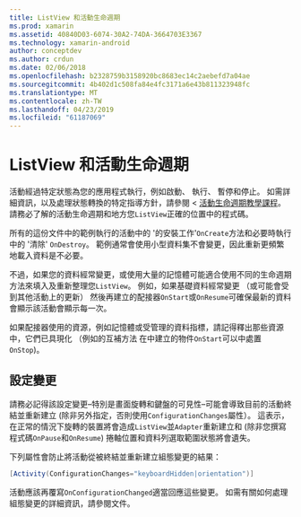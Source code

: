 ```yaml
---
title: ListView 和活動生命週期
ms.prod: xamarin
ms.assetid: 40840D03-6074-30A2-74DA-3664703E3367
ms.technology: xamarin-android
author: conceptdev
ms.author: crdun
ms.date: 02/06/2018
ms.openlocfilehash: b2328759b3158920bc8683ec14c2aebefd7a04ae
ms.sourcegitcommit: 4b402d1c508fa84e4fc3171a6e43b811323948fc
ms.translationtype: MT
ms.contentlocale: zh-TW
ms.lasthandoff: 04/23/2019
ms.locfileid: "61187069"
---
```

# <a name="listview-and-the-activity-lifecycle"></a>ListView 和活動生命週期

活動經過特定狀態為您的應用程式執行，例如啟動、 執行、 暫停和停止。 如需詳細資訊，以及處理狀態轉換的特定指導方針，請參閱 <<c0> [ 活動生命週期教學課程](~/android/app-fundamentals/activity-lifecycle/index.md)。
請務必了解的活動生命週期和地方您`ListView`正確的位置中的程式碼。

所有的這份文件中的範例執行的活動中的 '的安裝工作'`OnCreate`方法和必要時執行中的 '清除' `OnDestroy`。 範例通常會使用小型資料集不會變更，因此重新更頻繁地載入資料是不必要。

不過，如果您的資料經常變更，或使用大量的記憶體可能適合使用不同的生命週期方法來填入及重新整理您`ListView`。 例如，如果基礎資料經常變更 （或可能會受到其他活動上的更新） 然後再建立的配接器`OnStart`或`OnResume`可確保最新的資料會顯示該活動會顯示每一次。

如果配接器使用的資源，例如記憶體或受管理的資料指標，請記得釋出那些資源中，它們已具現化 （例如的互補方法 在中建立的物件`OnStart`可以中處置`OnStop`)。


## <a name="configuration-changes"></a>設定變更

請務必記得該設定變更&ndash;特別是畫面旋轉和鍵盤的可見性&ndash;可能會導致目前的活動終結並重新建立 (除非另外指定，否則使用`ConfigurationChanges`屬性）。 這表示，在正常的情況下旋轉的裝置將會造成`ListView`並`Adapter`重新建立和 (除非您撰寫程式碼`OnPause`和`OnResume`) 捲軸位置和資料列選取範圍狀態將會遺失。

下列屬性會防止將活動從被終結並重新建立組態變更的結果：

```csharp
[Activity(ConfigurationChanges="keyboardHidden|orientation")]
```

活動應該再覆寫`OnConfigurationChanged`適當回應這些變更。 如需有關如何處理組態變更的詳細資訊，請參閱文件。

